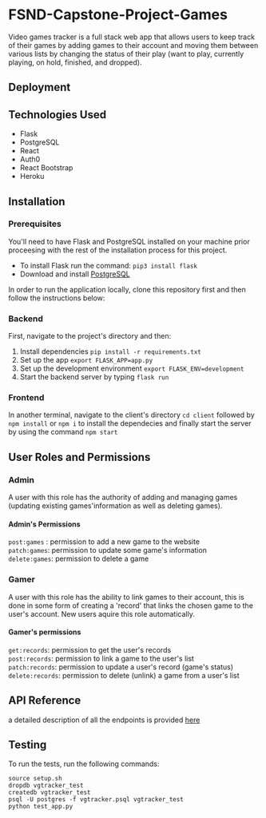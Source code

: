 # FSND-Capstone-Project-Games
Video games tracker is a full stack web app that allows users to keep track of their games by adding games to their account and moving them between various lists by changing the status of their play (want to play, currently playing, on hold, finished, and dropped).

## Deployment

## Technologies Used
* Flask
* PostgreSQL
* React
* Auth0
* React Bootstrap
* Heroku

## Installation

### Prerequisites
You'll need to have Flask and PostgreSQL installed on your machine prior proceesing with the rest of the installation process for this project.
* To install Flask run the command: ```pip3 install flask```
* Download and install <a href="https://www.postgresql.org/download/">PostgreSQL</a>

In order to run the application locally, clone this repository first and then follow the instructions below:

### Backend
First, navigate to the project's directory and then:
1. Install dependencies ```pip install -r requirements.txt```
2. Set up the app ```export FLASK_APP=app.py```
3. Set up the development environment ```export FLASK_ENV=development```
4. Start the backend server by typing ```flask run```

### Frontend
In another terminal, navigate to the client's directory ```cd client``` followed by ```npm install``` or ```npm i``` to install the dependecies and finally start the server by using the command ```npm start```

## User Roles and Permissions
### Admin
A user with this role has the authority of adding and managing games (updating existing games'information as well as deleting games).

#### Admin's Permissions
```post:games``` : permission to add a new game to the website<br>
```patch:games```: permission to update some game's information<br>
```delete:games```: permission to delete a game

### Gamer
A user with this role has the ability to link games to their account, this is done in some form of creating a 'record' that links the chosen game to the user's account. New users aquire this role automatically.
#### Gamer's permissions
```get:records```: permission to get the user's records <br>
```post:records```: permission to link a game to the user's list <br>
```patch:records```: permission to update a user's record (game's status) <br>
```delete:records```: permission to delete (unlink) a game from a user's list

## API Reference
a detailed description of all the endpoints is provided <a href="https://github.com/SarahV2/FSND-Capstone-Project-Games/blob/master/API_Reference.md">here</a>

## Testing
To run the tests, run the following commands:
```
source setup.sh
dropdb vgtracker_test
createdb vgtracker_test
psql -U postgres -f vgtracker.psql vgtracker_test
python test_app.py
```
